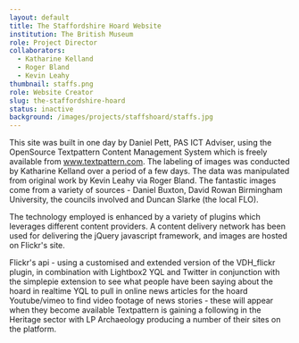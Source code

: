 ```yaml
---
layout: default
title: The Staffordshire Hoard Website
institution: The British Museum
role: Project Director
collaborators:
  - Katharine Kelland
  - Roger Bland
  - Kevin Leahy
thumbnail: staffs.png
role: Website Creator
slug: the-staffordshire-hoard
status: inactive
background: /images/projects/staffshoard/staffs.jpg
---
```

This site was built in one day by Daniel Pett, PAS ICT Adviser, using the OpenSource Textpattern Content Management System which is freely available from www.textpattern.com. The labeling of images was conducted by Katharine Kelland over a period of a few days. The data was manipulated from original work by Kevin Leahy via Roger Bland. The fantastic images come from a variety of sources - Daniel Buxton, David Rowan Birmingham University, the councils involved and Duncan Slarke (the local FLO).

The technology employed is enhanced by a variety of plugins which leverages different content providers. A content delivery network has been used for delivering the jQuery javascript framework, and images are hosted on Flickr's site.

Flickr's api - using a customised and extended version of the VDH_flickr plugin, in combination with Lightbox2
YQL and Twitter in conjunction with the simplepie extension to see what people have been saying about the hoard in realtime
YQL to pull in online news articles for the hoard
Youtube/vimeo to find video footage of news stories - these will appear when they become available
Textpattern is gaining a following in the Heritage sector with LP Archaeology producing a number of their sites on the platform.

